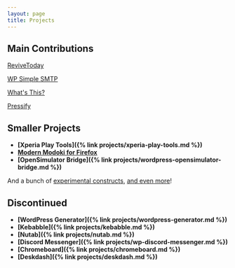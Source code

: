 ```yaml
---
layout: page
title: Projects
---
```


## Main Contributions
<div class="showy-banner" style="background-image:url(/assets/img/20191117_221226.webp)">
	<p><a href="/projects/revivetoday">ReviveToday</a></p>
</div>

<div class="showy-banner" style="background-image:url(/assets/img/wpsmtp-scrot.webp)">
	<p><a href="/projects/wp-simple-smtp">WP Simple SMTP</a></p>
</div>

<div class="showy-banner" style="background-image:url(https://repository-images.githubusercontent.com/466225803/ea8e463f-2ba4-423a-8e6f-17077c8322ad)">
	<p><a href="/projects/whatsthis">What's This?</a></p>
</div>

<div class="showy-banner" style="background-image:url(https://repository-images.githubusercontent.com/490981882/aa8110e2-af31-49a7-8e98-bf5dddb7a624)">
	<p><a href="/projects/pressify">Pressify</a></p>
</div>

## Smaller Projects

*   **[Xperia Play Tools]({% link projects/xperia-play-tools.md %})**
*   **[Modern Modoki for Firefox](https://github.com/soup-bowl/Modoki-Firefox)**
*   **[OpenSimulator Bridge]({% link projects/wordpress-opensimulator-bridge.md %})**

And a bunch of [experimental constructs](https://labs.soupbowl.io), [and even more](https://github.com/soup-bowl)!

## Discontinued

*   **[WordPress Generator]({% link projects/wordpress-generator.md %})**
*   **[Kebabble]({% link projects/kebabble.md %})**
*   **[Nutab]({% link projects/nutab.md %})**
*   **[Discord Messenger]({% link projects/wp-discord-messenger.md %})**
*   **[Chromeboard]({% link projects/chromeboard.md %})**
*   **[Deskdash]({% link projects/deskdash.md %})**

